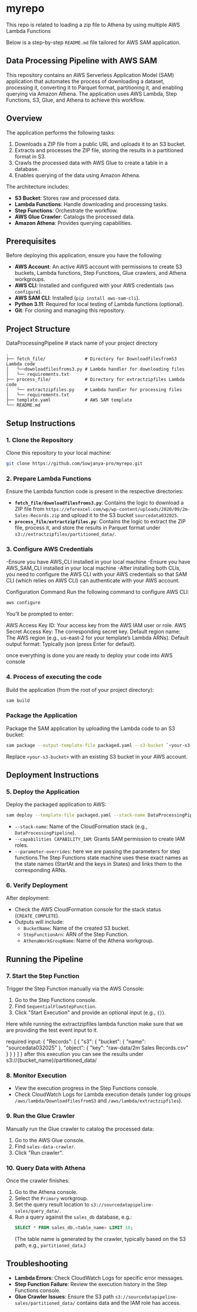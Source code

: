# myrepo
This repo is related to loading a zip file to Athena by using multiple AWS Lambda Functions 


Below is a step-by-step `README.md` file tailored for AWS SAM application.

## Data Processing Pipeline with AWS SAM

This repository contains an AWS Serverless Application Model (SAM) application that automates the process of downloading a dataset, processing it, converting it to Parquet format, partitioning it, and enabling querying via Amazon Athena. The application uses AWS Lambda, Step Functions, S3, Glue, and Athena to achieve this workflow.

## Overview

The application performs the following tasks:
1. Downloads a ZIP file from a public URL and uploads it to an S3 bucket.
2. Extracts and processes the ZIP file, storing the results in a partitioned format in S3.
3. Crawls the processed data with AWS Glue to create a table in a database.
4. Enables querying of the data using Amazon Athena.

The architecture includes:
- **S3 Bucket**: Stores raw and processed data.
- **Lambda Functions**: Handle downloading and processing tasks.
- **Step Functions**: Orchestrate the workflow.
- **AWS Glue Crawler**: Catalogs the processed data.
- **Amazon Athena**: Provides querying capabilities.

## Prerequisites

Before deploying this application, ensure you have the following:

- **AWS Account**: An active AWS account with permissions to create S3 buckets, Lambda functions, Step Functions, Glue crawlers, and Athena workgroups.
- **AWS CLI**: Installed and configured with your AWS credentials (`aws configure`).
- **AWS SAM CLI**: Installed (`pip install aws-sam-cli`).
- **Python 3.11**: Required for local testing of Lambda functions (optional).
- **Git**: For cloning and managing this repository.

## Project Structure
DataProcessingPipeline        # stack name of your project directory
```
.
├── fetch_file/               # Directory for DownloadfilesfromS3 Lambda code
│   └──downloadfilesfroms3.py # Lambda handler for downloading files
│   └── requirements.txt                       
├── process_file/             # Directory for extractzipfiles Lambda code
│   └── extractzipfiles.py    # Lambda handler for processing files
│   └── requirements.txt   
├── template.yaml             # AWS SAM template
└── README.md                 
```

## Setup Instructions

### 1. Clone the Repository
Clone this repository to your local machine:

```bash
git clone https://github.com/Sowjanya-pro/myrepo.git

```

### 2. Prepare Lambda Functions
Ensure the Lambda function code is present in the respective directories:
- **`fetch_file/downloadfilesfroms3.py`**: Contains the logic to download a ZIP file from `https://eforexcel.com/wp/wp-content/uploads/2020/09/2m-Sales-Records.zip` and upload it to the S3 bucket `sourcedata032025`.
- **`process_file/extractzipfiles.py`**: Contains the logic to extract the ZIP file, process it, and store the results in Parquet format under `s3://extractzipfiles/partitioned_data/`.


### 3. Configure AWS Credentials
-Ensure you have AWS_CLI installed in your local machine
-Ensure you have AWS_SAM_CLI installed in your local machine
-After installing both CLIs, you need to configure the AWS CLI with your AWS credentials so that SAM CLI (which relies on AWS CLI) can authenticate with your AWS account.

Configuration Command
Run the following command to configure AWS CLI:

```bash
aws configure
```
You’ll be prompted to enter:

AWS Access Key ID: Your access key from the AWS IAM user or role.
AWS Secret Access Key: The corresponding secret key.
Default region name: The AWS region (e.g., us-east-2 for your template’s Lambda ARNs).
Default output format: Typically json (press Enter for default).

once everything is done you are ready to deploy your code into AWS console

### 4. Process of executing the code

Build the application (from the root of your project directory):
```bash
sam build
```

### Package the Application
Package the SAM application by uploading the Lambda code to an S3 bucket:

```bash
sam package --output-template-file packaged.yaml --s3-bucket `<your-s3-bucket>`
```

Replace `<your-s3-bucket>` with an existing S3 bucket in your AWS account.

## Deployment Instructions

### 5. Deploy the Application
Deploy the packaged application to AWS:

```bash
sam deploy --template-file packaged.yaml --stack-name DataProcessingPipeline --capabilities CAPABILITY_IAM --parameter-overrides ParameterKey=DownloadLambdaName,ParameterValue=DataProcessingPipeline-DownloadFilesFromS3 ParameterKey=ExtractLambdaName,ParameterValue=DataProcessingPipeline-ExtractZipFiles
```

- `--stack-name`: Name of the CloudFormation stack (e.g., `DataProcessingPipeline`).
- `--capabilities CAPABILITY_IAM`: Grants SAM permission to create IAM roles.
- `--parameter-overrides`: here we are passing the parameters for step functions.The Step Functions state machine uses these exact names as the state names (StartAt and the keys in States) and links them to the corresponding ARNs.

### 6. Verify Deployment
After deployment:
- Check the AWS CloudFormation console for the stack status (`CREATE_COMPLETE`).
- Outputs will include:
  - `BucketName`: Name of the created S3 bucket.
  - `StepFunctionArn`: ARN of the Step Function.
  - `AthenaWorkGroupName`: Name of the Athena workgroup.

## Running the Pipeline

### 7. Start the Step Function
Trigger the Step Function manually via the AWS Console:
1. Go to the Step Functions console.
2. Find `SequentialFlowStepFunction`.
3. Click "Start Execution" and provide an optional input (e.g., `{}`).

Here while running the extractzipfiles lambda function make sure that we are providing the test event input to it.

required input:
{
  "Records": [
    {
      "s3": {
        "bucket": {
          "name": "sourcedata032025"
        },
        "object": {
          "key": "raw-data/2m Sales Records.csv"
        }
      }
    }
  ]
}
 after this execution you can see the results under s3://{bucket_name}/partitioned_data/

### 8. Monitor Execution
- View the execution progress in the Step Functions console.
- Check CloudWatch Logs for Lambda execution details (under log groups `/aws/lambda/DownloadfilesfromS3` and `/aws/lambda/extractzipfiles`).

### 9. Run the Glue Crawler
Manually run the Glue crawler to catalog the processed data:
1. Go to the AWS Glue console.
2. Find `sales-data-crawler`.
3. Click "Run crawler".


### 10. Query Data with Athena
Once the crawler finishes:
1. Go to the Athena console.
2. Select the `Primary` workgroup.
3. Set the query result location to `s3://sourcedatapipeline-sales/query_data/`.
4. Run a query against the `sales_db` database, e.g.:
   ```sql
   SELECT * FROM sales_db.<table_name> LIMIT 10;
   ```
   (The table name is generated by the crawler, typically based on the S3 path, e.g., `partitioned_data`.)

## Troubleshooting

- **Lambda Errors**: Check CloudWatch Logs for specific error messages.
- **Step Function Failure**: Review the execution history in the Step Functions console.
- **Glue Crawler Issues**: Ensure the S3 path `s3://sourcedatapipeline-sales/partitioned_data/` contains data and the IAM role has access.
